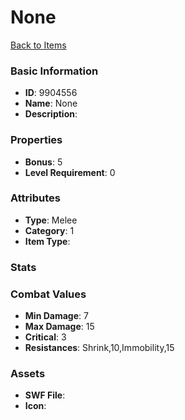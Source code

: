 # None



[Back to Items](../items.md)

### Basic Information

- **ID**: 9904556
- **Name**: None
- **Description**: 

### Properties

- **Bonus**: 5
- **Level Requirement**: 0

### Attributes

- **Type**: Melee
- **Category**: 1
- **Item Type**: 

### Stats


### Combat Values

- **Min Damage**: 7
- **Max Damage**: 15
- **Critical**: 3
- **Resistances**: Shrink,10,Immobility,15

### Assets

- **SWF File**: 
- **Icon**: 

